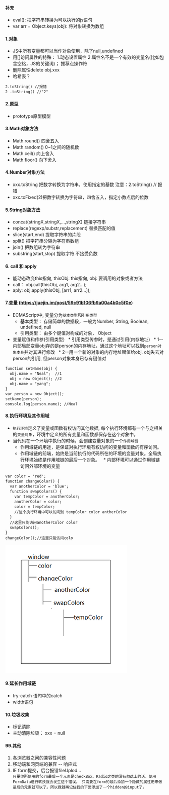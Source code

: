 #### 补充

 * eval(): 把字符串转换为可以执行的js语句
 * var arr = Object.keys(obj): 将对象转换为数组


#### 1.对象 

 * JS中所有变量都可以当作对象使用，除了null,undefined
 * 用[]访问属性的特殊： 1.动态设置属性 2.属性名不是一个有效的变量名(比如包含空格，JS的关键词)； 推荐点操作符
 * 删除属性delete obj.xxx
 * 哈希表？
 
 ```
 2.toString() //报错
 2 .toString() //"2"
 ```
        

#### 2.原型 

 * prototype原型模型
	

#### 3.Math对象方法

 * Math.round() 四舍五入
 * Math.random() 0~1之间的随机数
 * Math.ceil() 向上舍入
 * Math.floor() 向下舍入
	
	
#### 4.Number对象方法

 * xxx.toString 把数字转换为字符串，使用指定的基数 注意：2.toString() // 报错
 * xxx.toFixed(2)把数字转换为字符串，四舍五入，指定小数点后的位数


#### 5.String对象方法

 * concat(stringX,stringX,...,stringX) 链接字符串
 * replace(regexp/substr,replacement) 替换匹配的值
 * slice(start,end) 提取字符串的片段
 * split() 把字符串分隔为字符串数组
 * join() 把数组转为字符串
 * substring(start,stop) 提取字符 不接受负数


#### 6. call 和 apply 

 * 能动态改变this指向, thisObj: this指向, obj: 要调用的对象或者方法
 * call： obj.call(thisObj, arg1, arg2...);
 * aply:  obj.apply(thisObj, [arr1, arr2...]);
 
 
#### 7.变量 (https://juejin.im/post/59c91b106fb9a00a4b0c5f0e)
 
 * ECMAScript中, 变量分为`基本类型`和`引用类型`
   * 基本类型： 存储简单的数据段，一般为Number, String, Boolean, undefined, null
   * 引用类型： 由多个键值对构成的对象， Object
 * 变量赋值和传参(引用类型)
   * 引用类型传参时，是通过引用(内存地址)
   * 1--内部局部变量obj存的是person的内存地址，通过这个地址可以找到`person对象本身`并对其进行修改
   * 2--用一个新的对象的内存地址赋值给obj, obj失去对person的引用, 但person对象本身已存有键值对
```
function setName(obj) {
  obj.name = "Neal";  //1
  obj = new Object(); //2
  obj.name = "yang";
}
var person = new Object();
setName(person);
console.log(person.name); //Neal
```

#### 8.执行环境及其作用域

 * `执行环境`定义了变量或函数有权访问其他数据, 每个执行环境都有一个与之相关的`变量对象`，环境中定义的所有变量和函数都保存在这个对象中。
 * 当代码在一个环境中执行的时候，会创建变量对象的一个`作用域链`
   * 作用域链的用途，是保证对执行环境有权访问的变量和函数的有序访问。
   * 作用域链的前端，始终是当前执行的代码所在的环境的变量对象。全局执行环境始终是作用域链的最后一个对象。
   * 内部环境可以通过作用域链访问外部环境的变量
```
var color = 'red';
function changeColor() {
  var anotherColor = 'blue';
  function swapColors() {
    var tempColor = anotherColor;
    anotherColor = color;
    color = tempColor;
    //这个执行环境中可以访问到 tempColor color antherColor
  }
  //这里只能访问anotherColor color
  swapColors();
}
changeColor();//这里只能访问colo
```
![action-scope](https://github.com/AngellinaZ/WEB-learn/blob/master/images/actionScope.png)


#### 9.延长作用域链

 * try-catch 语句中的catch
 * width语句
 
#### 10.垃圾收集

 * 标记清除
 * 主动清除垃圾： xxx = null

#### 99.其他

 1. 各浏览器之间的兼容性问题<br>
 2. 移动端和网页端的兼容 -- 响应式<br>
 3. IE form提交，后台报错fileUplod... <br>
  `
  只要你所使用的form最后一个元素是checkBox、Radio之类的没有勾选上的话，使用FormData进行转换就会发生这个错误。
  只需要在form的最后添加一个隐藏的属性用来做最后的元素就可以了。所以我就再记住我的下面添加了一个hidden的input了。
	`
